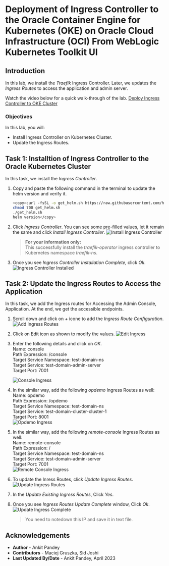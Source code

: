 # Deployment of Ingress Controller to the Oracle Container Engine for Kubernetes (OKE) on Oracle Cloud Infrastructure (OCI) From WebLogic Kubernetes Toolkit UI

## Introduction

In this lab, we install the *Traefik* Ingress Controller. Later, we updates the *Ingress Routes* to access the application and admin server.

Watch the video below for a quick walk-through of the lab.
[Deploy Ingress Controller to OKE Cluster](videohub:1_4eiomya3)

### Objectives

In this lab, you will:

* Install Ingress Controller on Kubernetes Cluster.
* Update the Ingress Routes.


## Task 1: Installtion of Ingress Controller to the Oracle Kubernetes Cluster

In this task, we install the *Ingress Controller*.

1. Copy and paste the following command in the terminal to update the helm version and verify it.
    ```bash
    <copy>curl -fsSL -o get_helm.sh https://raw.githubusercontent.com/helm/helm/main/scripts/get-helm-3
    chmod 700 get_helm.sh
    ./get_helm.sh
    helm version</copy>
    ```

2. Click *Ingress Controller*. You can see some pre-filled values, let it remain the same and click *Install Ingress Controller*.
    ![Install Ingress Controller](images/install-ingress-controller.png)
    > **For your information only:**<br>
    > This successfully install the *traefik-operator* ingress controller to Kubernetes namespace *traefik-ns*. 

3. Once you see *Ingress Controller Installation Complete*, click *Ok*.
    ![Ingress Controller Installed](images/ingress-controller-installed.png)


## Task 2: Update the Ingress Routes to Access the Application

In this task, we add the Ingress routes for Accessing the Admin Console, Application. At the end, we get the accessible endpoints.

1. Scroll down and click on *+* icone to add the *Ingress Route Configuration*. 
    ![Add Ingress Routes](images/add-ingress-routes.png)

2. Click on Edit icon as shown to modify the values.
    ![Edit Ingress](images/edit-ingress.png)

3. Enter the following details and click on *OK*.<br>
        Name: console<br> 
        Path Expression: /console<br>
        Target Service Namespace: test-domain-ns<br>
        Target Service: test-domain-admin-server<br>
        Target Port: 7001<br>

    ![Console Ingress](images/console-ingress.png)

4. In the similar way, add the following *opdemo* Ingress Routes as well:<br>
        Name: opdemo<br>
        Path Expression: /opdemo<br>
        Target Service Namespace: test-domain-ns<br>
        Target Service: test-domain-cluster-cluster-1 <br>
        Target Port: 8001<br>
    ![Opdemo Ingress](images/opdemo-ingress.png)

5. In the similar way, add the following *remote-console* Ingress Routes as well:<br>
        Name: remote-console<br>
        Path Expression: / <br>
        Target Service Namespace: test-domain-ns<br>
        Target Service: test-domain-admin-server<br>
        Target Port: 7001<br>
        ![Remote Console Ingress](images/remote-console-ingress.png)

6. To update the Inress Routes, click *Update Ingress Routes*.
    ![Update Ingress Routes](images/update-ingress-routes.png)

7. In the *Update Existing Ingress Routes*, Click *Yes*.

8. Once you see *Ingress Routes Update Complete* window, Click *Ok*.
    ![Update Ingress Complete](images/update-ingress-complete.png)
    
    > You need to notedown this IP and save it in text file.

## Acknowledgements

* **Author** -  Ankit Pandey
* **Contributors** - Maciej Gruszka, Sid Joshi
* **Last Updated By/Date** - Ankit Pandey, April 2023